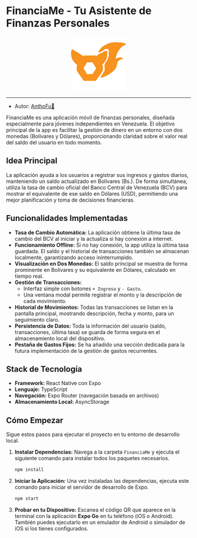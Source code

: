 # FinanciaMe - Tu Asistente de Finanzas Personales

<p align="center">
    <img src="./assets/images/AnthoFu-Icon.png" alt="Logo AnthoFu" width="150" height="150" />
</p>

---

- Autor: [AnthoFu🦊](https://github.com/AnthoFu)

FinanciaMe es una aplicación móvil de finanzas personales, diseñada especialmente para jóvenes independientes en Venezuela. El objetivo principal de la app es facilitar la gestión de dinero en un entorno con dos monedas (Bolívares y Dólares), proporcionando claridad sobre el valor real del saldo del usuario en todo momento.

## Idea Principal

La aplicación ayuda a los usuarios a registrar sus ingresos y gastos diarios, manteniendo un saldo actualizado en Bolívares (Bs.). De forma simultánea, utiliza la tasa de cambio oficial del Banco Central de Venezuela (BCV) para mostrar el equivalente de ese saldo en Dólares (USD), permitiendo una mejor planificación y toma de decisiones financieras.

## Funcionalidades Implementadas

- **Tasa de Cambio Automática:** La aplicación obtiene la última tasa de cambio del BCV al iniciar y la actualiza si hay conexión a internet.
- **Funcionamiento Offline:** Si no hay conexión, la app utiliza la última tasa guardada. El saldo y el historial de transacciones también se almacenan localmente, garantizando acceso ininterrumpido.
- **Visualización en Dos Monedas:** El saldo principal se muestra de forma prominente en Bolívares y su equivalente en Dólares, calculado en tiempo real.
- **Gestión de Transacciones:**
  - Interfaz simple con botones `+ Ingreso` y `- Gasto`.
  - Una ventana modal permite registrar el monto y la descripción de cada movimiento.
- **Historial de Movimientos:** Todas las transacciones se listan en la pantalla principal, mostrando descripción, fecha y monto, para un seguimiento claro.
- **Persistencia de Datos:** Toda la información del usuario (saldo, transacciones, última tasa) se guarda de forma segura en el almacenamiento local del dispositivo.
- **Pestaña de Gastos Fijos:** Se ha añadido una sección dedicada para la futura implementación de la gestión de gastos recurrentes.

## Stack de Tecnología

- **Framework:** React Native con Expo
- **Lenguaje:** TypeScript
- **Navegación:** Expo Router (navegación basada en archivos)
- **Almacenamiento Local:** AsyncStorage

## Cómo Empezar

Sigue estos pasos para ejecutar el proyecto en tu entorno de desarrollo local.

1.  **Instalar Dependencias:**
    Navega a la carpeta `FinanciaMe` y ejecuta el siguiente comando para instalar todos los paquetes necesarios.
    ```bash
    npm install
    ```

2.  **Iniciar la Aplicación:**
    Una vez instaladas las dependencias, ejecuta este comando para iniciar el servidor de desarrollo de Expo.
    ```bash
    npm start
    ```

3.  **Probar en tu Dispositivo:**
    Escanea el código QR que aparece en la terminal con la aplicación **Expo Go** en tu teléfono (iOS o Android). También puedes ejecutarlo en un emulador de Android o simulador de iOS si los tienes configurados.